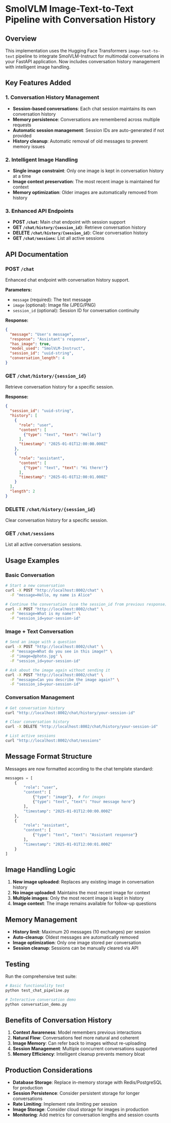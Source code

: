 # SmolVLM Image-Text-to-Text Pipeline with Conversation History

## Overview
This implementation uses the Hugging Face Transformers `image-text-to-text` pipeline to integrate SmolVLM-Instruct for multimodal conversations in your FastAPI application. Now includes conversation history management with intelligent image handling.

## Key Features Added

### 1. Conversation History Management
- **Session-based conversations**: Each chat session maintains its own conversation history
- **Memory persistence**: Conversations are remembered across multiple requests
- **Automatic session management**: Session IDs are auto-generated if not provided
- **History cleanup**: Automatic removal of old messages to prevent memory issues

### 2. Intelligent Image Handling
- **Single image constraint**: Only one image is kept in conversation history at a time
- **Image context preservation**: The most recent image is maintained for context
- **Memory optimization**: Older images are automatically removed from history

### 3. Enhanced API Endpoints
- **POST `/chat`**: Main chat endpoint with session support
- **GET `/chat/history/{session_id}`**: Retrieve conversation history
- **DELETE `/chat/history/{session_id}`**: Clear conversation history
- **GET `/chat/sessions`**: List all active sessions

## API Documentation

### POST `/chat`
Enhanced chat endpoint with conversation history support.

**Parameters:**
- `message` (required): The text message
- `image` (optional): Image file (JPEG/PNG)
- `session_id` (optional): Session ID for conversation continuity

**Response:**
```json
{
  "message": "User's message",
  "response": "Assistant's response",
  "has_image": true,
  "model_used": "SmolVLM-Instruct",
  "session_id": "uuid-string",
  "conversation_length": 4
}
```

### GET `/chat/history/{session_id}`
Retrieve conversation history for a specific session.

**Response:**
```json
{
  "session_id": "uuid-string",
  "history": [
    {
      "role": "user",
      "content": [
        {"type": "text", "text": "Hello!"}
      ],
      "timestamp": "2025-01-01T12:00:00.000Z"
    },
    {
      "role": "assistant",
      "content": [
        {"type": "text", "text": "Hi there!"}
      ],
      "timestamp": "2025-01-01T12:00:01.000Z"
    }
  ],
  "length": 2
}
```

### DELETE `/chat/history/{session_id}`
Clear conversation history for a specific session.

### GET `/chat/sessions`
List all active conversation sessions.

## Usage Examples

### Basic Conversation
```bash
# Start a new conversation
curl -X POST "http://localhost:8002/chat" \
  -F "message=Hello, my name is Alice"

# Continue the conversation (use the session_id from previous response)
curl -X POST "http://localhost:8002/chat" \
  -F "message=What is my name?" \
  -F "session_id=your-session-id"
```

### Image + Text Conversation
```bash
# Send an image with a question
curl -X POST "http://localhost:8002/chat" \
  -F "message=What do you see in this image?" \
  -F "image=@photo.jpg" \
  -F "session_id=your-session-id"

# Ask about the image again without sending it
curl -X POST "http://localhost:8002/chat" \
  -F "message=Can you describe the image again?" \
  -F "session_id=your-session-id"
```

### Conversation Management
```bash
# Get conversation history
curl "http://localhost:8002/chat/history/your-session-id"

# Clear conversation history
curl -X DELETE "http://localhost:8002/chat/history/your-session-id"

# List active sessions
curl "http://localhost:8002/chat/sessions"
```

## Message Format Structure
Messages are now formatted according to the chat template standard:
```python
messages = [
    {
        "role": "user",
        "content": [
            {"type": "image"},  # For images
            {"type": "text", "text": "Your message here"}
        ],
        "timestamp": "2025-01-01T12:00:00.000Z"
    },
    {
        "role": "assistant", 
        "content": [
            {"type": "text", "text": "Assistant response"}
        ],
        "timestamp": "2025-01-01T12:00:01.000Z"
    }
]
```

## Image Handling Logic
1. **New image uploaded**: Replaces any existing image in conversation history
2. **No image uploaded**: Maintains the most recent image for context
3. **Multiple images**: Only the most recent image is kept in history
4. **Image context**: The image remains available for follow-up questions

## Memory Management
- **History limit**: Maximum 20 messages (10 exchanges) per session
- **Auto-cleanup**: Oldest messages are automatically removed
- **Image optimization**: Only one image stored per conversation
- **Session cleanup**: Sessions can be manually cleared via API

## Testing
Run the comprehensive test suite:
```bash
# Basic functionality test
python test_chat_pipeline.py

# Interactive conversation demo
python conversation_demo.py
```

## Benefits of Conversation History
1. **Context Awareness**: Model remembers previous interactions
2. **Natural Flow**: Conversations feel more natural and coherent
3. **Image Memory**: Can refer back to images without re-uploading
4. **Session Management**: Multiple concurrent conversations supported
5. **Memory Efficiency**: Intelligent cleanup prevents memory bloat

## Production Considerations
- **Database Storage**: Replace in-memory storage with Redis/PostgreSQL for production
- **Session Persistence**: Consider persistent storage for longer conversations
- **Rate Limiting**: Implement rate limiting per session
- **Image Storage**: Consider cloud storage for images in production
- **Monitoring**: Add metrics for conversation lengths and session counts
